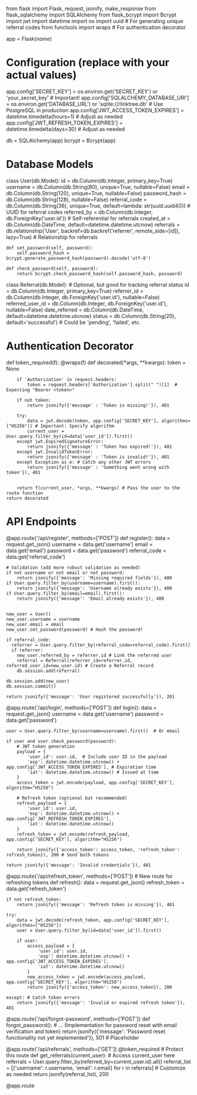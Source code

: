 from flask import Flask, request, jsonify, make_response
from flask_sqlalchemy import SQLAlchemy
from flask_bcrypt import Bcrypt
import jwt
import datetime
import os
import uuid  # For generating unique referral codes
from functools import wraps # For authentication decorator

app = Flask(_name_)

# Configuration (replace with your actual values)
app.config['SECRET_KEY'] = os.environ.get('SECRET_KEY') or 'your_secret_key' # Important!
app.config['SQLALCHEMY_DATABASE_URI'] = os.environ.get('DATABASE_URL') or 'sqlite:///linktree.db' # Use PostgreSQL in production
app.config['JWT_ACCESS_TOKEN_EXPIRES'] = datetime.timedelta(hours=1) # Adjust as needed
app.config['JWT_REFRESH_TOKEN_EXPIRES'] = datetime.timedelta(days=30) # Adjust as needed

db = SQLAlchemy(app)
bcrypt = Bcrypt(app)

# Database Models
class User(db.Model):
    id = db.Column(db.Integer, primary_key=True)
    username = db.Column(db.String(80), unique=True, nullable=False)
    email = db.Column(db.String(120), unique=True, nullable=False)
    password_hash = db.Column(db.String(128), nullable=False)
    referral_code = db.Column(db.String(36), unique=True, default=lambda: str(uuid.uuid4()))  # UUID for referral codes
    referred_by = db.Column(db.Integer, db.ForeignKey('user.id')) # Self-referential for referrals
    created_at = db.Column(db.DateTime, default=datetime.datetime.utcnow)
    referrals = db.relationship('User', backref=db.backref('referrer', remote_side=[id]), lazy=True) # Relationship for referrals

    def set_password(self, password):
        self.password_hash = bcrypt.generate_password_hash(password).decode('utf-8')

    def check_password(self, password):
        return bcrypt.check_password_hash(self.password_hash, password)

class Referral(db.Model): # Optional, but good for tracking referral status
    id = db.Column(db.Integer, primary_key=True)
    referrer_id = db.Column(db.Integer, db.ForeignKey('user.id'), nullable=False)
    referred_user_id = db.Column(db.Integer, db.ForeignKey('user.id'), nullable=False)
    date_referred = db.Column(db.DateTime, default=datetime.datetime.utcnow)
    status = db.Column(db.String(20), default='successful') # Could be 'pending', 'failed', etc.

# Authentication Decorator
def token_required(f):
    @wraps(f)
    def decorated(*args, **kwargs):
        token = None

        if 'Authorization' in request.headers:
            token = request.headers['Authorization'].split(" ")[1]  # Expecting "Bearer <token>"

        if not token:
            return jsonify({'message' : 'Token is missing!'}), 401
        
        try:
            data = jwt.decode(token, app.config['SECRET_KEY'], algorithms=["HS256"]) # Important: Specify algorithm
            current_user = User.query.filter_by(id=data['user_id']).first()
        except jwt.ExpiredSignatureError:
            return jsonify({'message' : 'Token has expired!'}), 401
        except jwt.InvalidTokenError:
            return jsonify({'message' : 'Token is invalid!'}), 401
        except Exception as e: # Catch any other JWT errors
            return jsonify({'message' : 'Something went wrong with token'}), 401


        return f(current_user, *args, **kwargs) # Pass the user to the route function
    return decorated


# API Endpoints

@app.route('/api/register', methods=['POST'])
def register():
    data = request.get_json()
    username = data.get('username')
    email = data.get('email')
    password = data.get('password')
    referral_code = data.get('referral_code')

    # Validation (add more robust validation as needed)
    if not username or not email or not password:
        return jsonify({'message': 'Missing required fields'}), 400
    if User.query.filter_by(username=username).first():
        return jsonify({'message': 'Username already exists'}), 400
    if User.query.filter_by(email=email).first():
        return jsonify({'message': 'Email already exists'}), 400


    new_user = User()
    new_user.username = username
    new_user.email = email
    new_user.set_password(password) # Hash the password!

    if referral_code:
      referrer = User.query.filter_by(referral_code=referral_code).first()
      if referrer:
        new_user.referred_by = referrer.id # Link the referred user
        referral = Referral(referrer_id=referrer.id, referred_user_id=new_user.id) # Create a Referral record
        db.session.add(referral)

    db.session.add(new_user)
    db.session.commit()

    return jsonify({'message': 'User registered successfully'}), 201


@app.route('/api/login', methods=['POST'])
def login():
    data = request.get_json()
    username = data.get('username')
    password = data.get('password')

    user = User.query.filter_by(username=username).first()  # Or email

    if user and user.check_password(password):
        # JWT token generation
        payload = {
            'user_id': user.id,  # Include user ID in the payload
            'exp': datetime.datetime.utcnow() + app.config['JWT_ACCESS_TOKEN_EXPIRES'], # Expiration time
            'iat': datetime.datetime.utcnow() # Issued at time
        }
        access_token = jwt.encode(payload, app.config['SECRET_KEY'], algorithm="HS256")

        # Refresh token (optional but recommended)
        refresh_payload = {
            'user_id': user.id,
            'exp': datetime.datetime.utcnow() + app.config['JWT_REFRESH_TOKEN_EXPIRES'],
            'iat': datetime.datetime.utcnow()
        }
        refresh_token = jwt.encode(refresh_payload, app.config['SECRET_KEY'], algorithm="HS256")

        return jsonify({'access_token': access_token, 'refresh_token': refresh_token}), 200 # Send both tokens

    return jsonify({'message': 'Invalid credentials'}), 401

@app.route('/api/refresh_token', methods=['POST']) # New route for refreshing tokens
def refresh():
    data = request.get_json()
    refresh_token = data.get('refresh_token')

    if not refresh_token:
        return jsonify({'message': 'Refresh token is missing'}), 401

    try:
        data = jwt.decode(refresh_token, app.config['SECRET_KEY'], algorithms=["HS256"])
        user = User.query.filter_by(id=data['user_id']).first()

        if user:
            access_payload = {
                'user_id': user.id,
                'exp': datetime.datetime.utcnow() + app.config['JWT_ACCESS_TOKEN_EXPIRES'],
                'iat': datetime.datetime.utcnow()
            }
            new_access_token = jwt.encode(access_payload, app.config['SECRET_KEY'], algorithm="HS256")
            return jsonify({'access_token': new_access_token}), 200

    except: # Catch token errors
        return jsonify({'message': 'Invalid or expired refresh token'}), 401


@app.route('/api/forgot-password', methods=['POST'])
def forgot_password():
    # ... (Implementation for password reset with email verification and token)
    return jsonify({'message': 'Password reset functionality not yet implemented'}), 501  # Placeholder


@app.route('/api/referrals', methods=['GET'])
@token_required # Protect this route
def get_referrals(current_user): # Access current_user here
    referrals = User.query.filter_by(referred_by=current_user.id).all()
    referral_list = [{'username': r.username, 'email': r.email} for r in referrals] # Customize as needed
    return jsonify(referral_list), 200

@app.route
